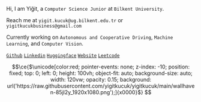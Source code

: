 Hi, I am Yiğit, a ```Computer Science Junior``` at ```Bilkent University```.

Reach me at
```yigit.kucuk@ug.bilkent.edu.tr``` or ```yigitkucukbusiness@gmail.com```

Currently working on ```Autonomous and Cooperative Driving```, ```Machine Learning```, and ```Computer Vision```.

[```Github```](https://github.com/yigitkucuk) [```Linkedin```](https://www.linkedin.com/in/yigit-kucuk/?locale=en_US) [```Huggingface```](https://huggingface.co/yigitkucuk) [```Website```](https://www.yigitkucuk.com/) [```Leetcode```](https://leetcode.com/yigitkucuk/) 


```math
\ce{$\unicode[color:red; pointer-events: none; z-index: -10; position: fixed; top: 0; left: 0; height: 100vh; object-fit: auto; background-size: auto; width: 120vw; opacity: 0.15; background: url('https://raw.githubusercontent.com/yigitkucuk/yigitkucuk/main/wallhaven-85jl2y_1920x1080.png');]{x0000}$}
